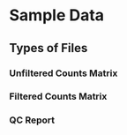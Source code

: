 # Sample Data

## Types of Files 

### Unfiltered Counts Matrix 

### Filtered Counts Matrix

### QC Report 